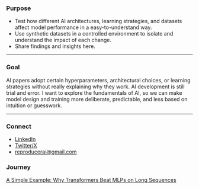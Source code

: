 ### Purpose
- Test how different AI architectures, learning strategies, and datasets affect model performance in a easy-to-understand way.
- Use synthetic datasets in a controlled environment to isolate and understand the impact of each change.
- Share findings and insights here.

---

### Goal
AI papers adopt certain hyperparameters, architectural choices, or learning strategies without really explaining why they work. AI development is still trial and error. I want to explore the fundamentals of AI, so we can make model design and training more deliberate, predictable, and less based on intuition or guesswork.

---

### Connect
- [LinkedIn](https://www.linkedin.com/in/minhaj-uddin-ansari-040573160/) 
- [Twitter/X](https://x.com/minhajansari_) 
- reproducerai@gmail.com

### Journey

<a href="examples/transformers_vs_mlps.html" target="_blank">
  A Simple Example: Why Transformers Beat MLPs on Long Sequences
</a>

